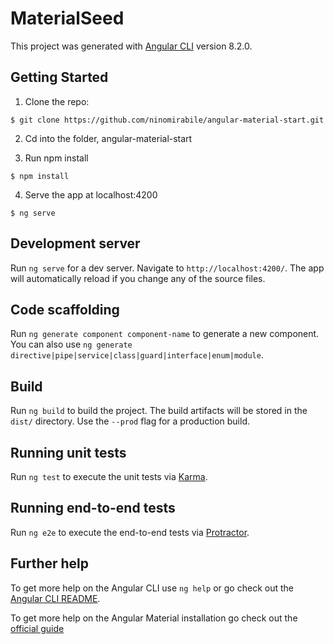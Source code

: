# MaterialSeed

This project was generated with [Angular CLI](https://github.com/angular/angular-cli) version 8.2.0.

## Getting Started

1. Clone the repo:
```npm
$ git clone https://github.com/ninomirabile/angular-material-start.git
```
2. Cd into the folder, angular-material-start

3. Run npm install
```npm
$ npm install
```
4. Serve the app at localhost:4200
```npm
$ ng serve
```

## Development server

Run `ng serve` for a dev server. Navigate to `http://localhost:4200/`. The app will automatically reload if you change any of the source files.

## Code scaffolding

Run `ng generate component component-name` to generate a new component. You can also use `ng generate directive|pipe|service|class|guard|interface|enum|module`.

## Build

Run `ng build` to build the project. The build artifacts will be stored in the `dist/` directory. Use the `--prod` flag for a production build.

## Running unit tests

Run `ng test` to execute the unit tests via [Karma](https://karma-runner.github.io).

## Running end-to-end tests

Run `ng e2e` to execute the end-to-end tests via [Protractor](http://www.protractortest.org/).

## Further help

To get more help on the Angular CLI use `ng help` or go check out the [Angular CLI README](https://github.com/angular/angular-cli/blob/master/README.md).

To get more help on the Angular Material installation go check out the [official guide](https://material.angular.io/guide/getting-started)
